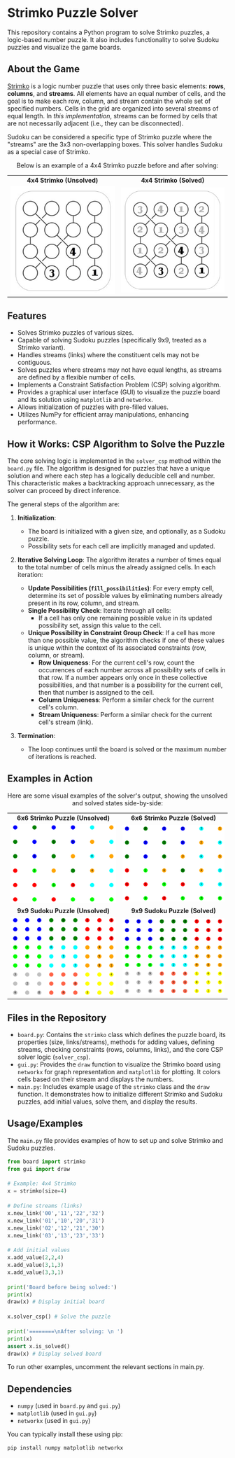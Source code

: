 # Strimko Puzzle Solver

This repository contains a Python program to solve Strimko puzzles, a logic-based number puzzle. It also includes functionality to solve Sudoku puzzles and visualize the game boards.

## About the Game

[Strimko](https://en.wikipedia.org/wiki/Strimko) is a logic number puzzle that uses only three basic elements: **rows**, **columns**, and **streams**. All elements have an equal number of cells, and the goal is to make each row, column, and stream contain the whole set of specified numbers. Cells in the grid are organized into several streams of equal length. In *this implementation*, streams can be formed by cells that are not necessarily adjacent (i.e., they can be disconnected).

Sudoku can be considered a specific type of Strimko puzzle where the "streams" are the 3x3 non-overlapping boxes. This solver handles Sudoku as a special case of Strimko.

<p align="center">
Below is an example of a 4x4 Strimko puzzle before and after solving:
</p>
<p align="center">
<table>
  <tr>
    <td align="center"><strong>4x4 Strimko (Unsolved)</strong></td>
    <td align="center"><strong>4x4 Strimko (Solved)</strong></td>
  </tr>
  <tr>
    <td align="center"><img src="images/4x4_wikipedia_sample_unsolved.jpg" alt="Unsolved 4x4 Strimko Puzzle" width="250"/></td>
    <td align="center"><img src="images/4x4_wikipedia_sample_solved.jpg" alt="Solved 4x4 Strimko Puzzle" width="250"/></td>
  </tr>
</table>
</p>

## Features

* Solves Strimko puzzles of various sizes.
* Capable of solving Sudoku puzzles (specifically 9x9, treated as a Strimko variant).
* Handles streams (links) where the constituent cells may not be contiguous.
* Solves puzzles where streams may not have equal lengths, as streams are defined by a flexible number of cells.
* Implements a Constraint Satisfaction Problem (CSP) solving algorithm.
* Provides a graphical user interface (GUI) to visualize the puzzle board and its solution using `matplotlib` and `networkx`.
* Allows initialization of puzzles with pre-filled values.
* Utilizes NumPy for efficient array manipulations, enhancing performance.

## How it Works: CSP Algorithm to Solve the Puzzle

The core solving logic is implemented in the `solver_csp` method within the `board.py` file. The algorithm is designed for puzzles that have a unique solution and where each step has a logically deducible cell and number. This characteristic makes a backtracking approach unnecessary, as the solver can proceed by direct inference.

The general steps of the algorithm are:

1.  **Initialization**:
    * The board is initialized with a given size, and optionally, as a Sudoku puzzle.
    * Possibility sets for each cell are implicitly managed and updated.

2.  **Iterative Solving Loop**: The algorithm iterates a number of times equal to the total number of cells minus the already assigned cells. In each iteration:
    * **Update Possibilities (`fill_possibilities`)**: For every empty cell, determine its set of possible values by eliminating numbers already present in its row, column, and stream.
    * **Single Possibility Check**: Iterate through all cells:
        * If a cell has only one remaining possible value in its updated possibility set, assign this value to the cell.
    * **Unique Possibility in Constraint Group Check**: If a cell has more than one possible value, the algorithm checks if one of these values is unique within the context of its associated constraints (row, column, or stream).
        * **Row Uniqueness**: For the current cell's row, count the occurrences of each number across all possibility sets of cells in that row. If a number appears only once in these collective possibilities, and that number is a possibility for the current cell, then that number is assigned to the cell.
        * **Column Uniqueness**: Perform a similar check for the current cell's column.
        * **Stream Uniqueness**: Perform a similar check for the current cell's stream (link).

3.  **Termination**:
    * The loop continues until the board is solved or the maximum number of iterations is reached.

## Examples in Action

<p align="center">
Here are some visual examples of the solver's output, showing the unsolved and solved states side-by-side:
</p>
<p align="center">
<table>
  <tr>
    <td align="center"><strong>6x6 Strimko Puzzle (Unsolved)</strong></td>
    <td align="center"><strong>6x6 Strimko Puzzle (Solved)</strong></td>
  </tr>
  <tr>
    <td align="center"><img src="images/6x6_strimko_example_unsolved.png" alt="Unsolved 6x6 Strimko Puzzle" width="350"/></td>
    <td align="center"><img src="images/6x6_strimko_example_solved.png" alt="Solved 6x6 Strimko Puzzle" width="350"/></td>
  </tr>
  <tr>
    <td align="center"><strong>9x9 Sudoku Puzzle (Unsolved)</strong></td>
    <td align="center"><strong>9x9 Sudoku Puzzle (Solved)</strong></td>
  </tr>
  <tr>
    <td align="center"><img src="images/soduko_example_unsolved.png" alt="Unsolved Sudoku Puzzle" width="400"/></td>
    <td align="center"><img src="images/soduko_example_solved.png" alt="Solved Sudoku Puzzle" width="400"/></td>
  </tr>
</table>
</p>

## Files in the Repository

* `board.py`: Contains the `strimko` class which defines the puzzle board, its properties (size, links/streams), methods for adding values, defining streams, checking constraints (rows, columns, links), and the core CSP solver logic (`solver_csp`).
* `gui.py`: Provides the `draw` function to visualize the Strimko board using `networkx` for graph representation and `matplotlib` for plotting. It colors cells based on their stream and displays the numbers.
* `main.py`: Includes example usage of the `strimko` class and the `draw` function. It demonstrates how to initialize different Strimko and Sudoku puzzles, add initial values, solve them, and display the results.

## Usage/Examples

The `main.py` file provides examples of how to set up and solve Strimko and Sudoku puzzles.

```python
from board import strimko
from gui import draw

# Example: 4x4 Strimko
x = strimko(size=4)

# Define streams (links)
x.new_link('00','11','22','32')
x.new_link('01','10','20','31')
x.new_link('02','12','21','30')
x.new_link('03','13','23','33')

# Add initial values
x.add_value(2,2,4)
x.add_value(3,1,3)
x.add_value(3,3,1)

print('Board before being solved:')
print(x)
draw(x) # Display initial board

x.solver_csp() # Solve the puzzle

print('========\nAfter solving: \n ')
print(x)
assert x.is_solved()
draw(x) # Display solved board
```

To run other examples, uncomment the relevant sections in main.py.

## Dependencies
- `numpy` (used in `board.py` and `gui.py`)
- `matplotlib` (used in `gui.py`)
- `networkx` (used in `gui.py`)

You can typically install these using pip:
```bash
pip install numpy matplotlib networkx
```

